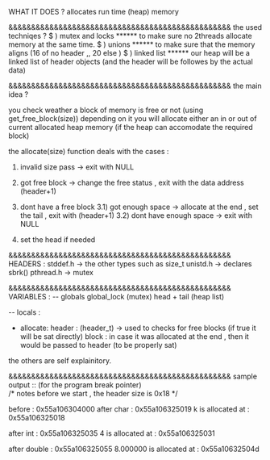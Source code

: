 WHAT IT DOES ?
allocates run time (heap) memory 

&&&&&&&&&&&&&&&&&&&&&&&&&&&&&&&&&&&&&&&&&&&&&&&&&
the used techniqes ?
$ ) mutex and locks 
****** to make sure no 2threads allocate memory at the same time.
$ ) unions
****** to make sure that the memory aligns (16 of no header ,, 20 else )
$ ) linked list
****** our heap will be a linked list of header objects (and the header will be followes by the actual data)


&&&&&&&&&&&&&&&&&&&&&&&&&&&&&&&&&&&&&&&&&&&&&&&&&
the main idea ? 

you check weather a block of memory is free or not (using get_free_block(size))
depending on it you will allocate either an in or out of current allocated heap  memory (if the heap can accomodate the required block)

the allocate(size) function deals with the cases :
1) invalid size pass -> exit with NULL
2) got free block -> change the free status , exit with the data address (header+1)
3) dont have a free block 
   3.1) got enough space -> allocate at the end , set the tail , exit with (header+1)
   3.2) dont have enough space -> exit with NULL


4) set the head if needed 

&&&&&&&&&&&&&&&&&&&&&&&&&&&&&&&&&&&&&&&&&&&&&&&&&
HEADERS : 
stddef.h -> the other types such as size_t
unistd.h  -> declares sbrk()
pthread.h -> mutex

&&&&&&&&&&&&&&&&&&&&&&&&&&&&&&&&&&&&&&&&&&&&&&&&&
VARIABLES :
-- globals 
global_lock (mutex)
head + tail (heap list) 

-- locals : 
   - allocate:
       header : (header_t) -> used to checks for free blocks (if true it will be sat directly)
       block  : in case it was allocated at the end , then it would be passed to header (to be properly sat)

   the others are self explainitory. 


&&&&&&&&&&&&&&&&&&&&&&&&&&&&&&&&&&&&&&&&&&&&&&&&&
sample output :: (for the program break pointer)  
/* notes before we start , the header size is 0x18 */


before : 0x55a106304000
after char : 0x55a106325019
k is allocated at  : 0x55a106325018

after int : 0x55a106325035
4 is allocated at  : 0x55a106325031

after double : 0x55a106325055
8.000000 is allocated at  : 0x55a10632504d


